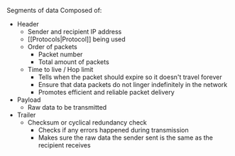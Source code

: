 Segments of data
Composed of:
- Header 
	- Sender and recipient IP address
	- [[Protocols|Protocol]] being used
	- Order of packets
		- Packet number
		- Total amount of packets
	- Time to live / Hop limit
		- Tells when the packet should expire so it doesn't travel forever
		- Ensure that data packets do not linger indefinitely in the network
		- Promotes efficient and reliable packet delivery
- Payload
	- Raw data to be transmitted
- Trailer
	- Checksum or cyclical redundancy check
		- Checks if any errors happened during transmission
		- Makes sure the raw data the sender sent is the same as the recipient receives